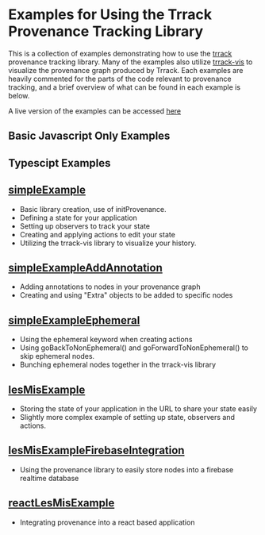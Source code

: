 # Examples for Using the Trrack Provenance Tracking Library 

This is a collection of examples demonstrating how to use the [trrack](https://github.com/visdesignlab/trrack) provenance tracking library. Many of the examples also utilize [trrack-vis](https://github.com/visdesignlab/trrack-vis) to visualize the provenance graph produced by Trrack. Each examples are heavily commented for the parts of the code relevant to provenance tracking, and a brief overview of what can be found in each example is below.

A live version of the examples can be accessed [here](http://vdl.sci.utah.edu/trrack-examples/)

## Basic Javascript Only Examples

## Typescipt Examples

## [simpleExample](http://vdl.sci.utah.edu/trrack-examples/examples/simpleExample)

- Basic library creation, use of initProvenance.
- Defining a state for your application
- Setting up observers to track your state
- Creating and applying actions to edit your state
- Utilizing the trrack-vis library to visualize your history.

## [simpleExampleAddAnnotation](http://vdl.sci.utah.edu/trrack-examples/examples/simpleExampleAddAnnotation)

- Adding annotations to nodes in your provenance graph
- Creating and using "Extra" objects to be added to specific nodes

## [simpleExampleEphemeral](http://vdl.sci.utah.edu/trrack-examples/examples/simpleExampleEphemeral)

- Using the ephemeral keyword when creating actions
- Using goBackToNonEphemeral() and goForwardToNonEphemeral() to skip ephemeral nodes.
- Bunching ephemeral nodes together in the trrack-vis library

## [lesMisExample](http://vdl.sci.utah.edu/trrack-examples/examples/lesMisExample)

- Storing the state of your application in the URL to share your state easily
- Slightly more complex example of setting up state, observers and actions.

## [lesMisExampleFirebaseIntegration](http://vdl.sci.utah.edu/trrack-examples/examples/lesMisExampleFirebaseIntegration)

- Using the provenance library to easily store nodes into a firebase realtime database

## [reactLesMisExample](http://vdl.sci.utah.edu/provenance-lib-core-demo/)

- Integrating provenance into a react based application
